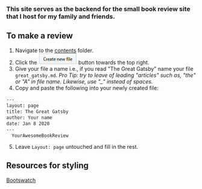 ### This site serves as the backend for the small book review site that I host for my family and friends.
 

## To make a review   

1. Navigate to the [contents](content/) folder.
2. Click the ![](https://github.com/PlacidPenguin/PlacidPenguin.github.io/blob/master/resources/create_new_file_btn.PNG) button towards the top right.
3. Give your file a name i.e., if you read "The Great Gatsby" name your file ```great_gatsby.md```. *Pro Tip: try to leave of leading "articles" such as, "the" or "A" in file name. Likewise, use "_" instead of spaces.*
4. Copy and paste the following into your newly created file:
```
---
layout: page
title: The Great Gatsby
author: Your name
date: Jan 8 2020
---
  YourAwesomeBookReview 
```
5. Leave ```Layout: page``` untouched and fill in the rest.  


## Resources for styling
[Bootswatch](https://bootswatch.com/sketchy/)
